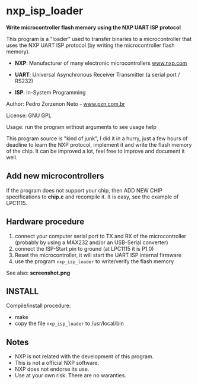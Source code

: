 # nxp_isp_loader

**Write microcontroller flash memory using the NXP UART ISP protocol**

This program is a "loader" used to transfer binaries to
a microcontroller that uses the NXP UART ISP protocol (by writing the
microcontroller flash memory).

 - **NXP**: Manufacturer of many electronic microcontrollers www.nxp.com

 - **UART**: Universal Asynchronous Receiver Transmitter (a serial port / RS232)

 - **ISP**: In-System Programming

Author: Pedro Zorzenon Neto - www.pzn.com.br

License: GNU GPL

Usage: run the program without arguments to see usage help

This program source is "kind of junk", I did it in a hurry, just a few hours
of deadline to learn the NXP protocol, implement it and write the flash
memory of the chip. It can be improved a lot, feel free to improve and
document it well.

## Add new microcontrollers

If the program does not support your chip, then ADD NEW CHIP specifications
to **chip.c** and recompile it. It is easy, see the example of LPC1115.

## Hardware procedure

 1. connect your computer serial port to TX and RX of the microcontroller
    (probably by using a MAX232 and/or an USB-Serial converter)
 2. connect the ISP-Start pin to ground (at LPC1115 it is P1.0)
 3. Reset the microcontroller, it will start the UART ISP internal firmware
 4. use the program `nxp_isp_loader` to write/verify the flash memory

See also: **screenshot.png**

## INSTALL

Compile/install procedure:
 - make
 - copy the file `nxp_isp_loader` to /usr/local/bin

## Notes
 - NXP is not related with the development of this program.
 - This is not a official NXP software.
 - NXP does not endorse its use.
 - Use at your own risk. There are no waranties.
